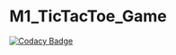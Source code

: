 # M1_TicTacToe_Game
[![Codacy Badge](https://app.codacy.com/project/badge/Grade/fe5c17e26e99479980f62c19c13513d4)](https://www.codacy.com/gh/Hrishikesh-Anand-07/M1_TicTacToe_Game/dashboard?utm_source=github.com&amp;utm_medium=referral&amp;utm_content=Hrishikesh-Anand-07/M1_TicTacToe_Game&amp;utm_campaign=Badge_Grade)
